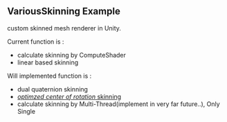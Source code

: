 ## VariousSkinning Example

custom skinned mesh renderer in Unity. 

Current function is : 

 - calculate skinning by ComputeShader
 - linear based skinning

Will implemented function is :

 - dual quaternion skinning
 - [_optimzed center of rotation_ skinning](https://www.disneyresearch.com/publication/skinning-with-optimized-cors/)
 - calculate skinning by Multi-Thread(implement in very far future..), Only Single
